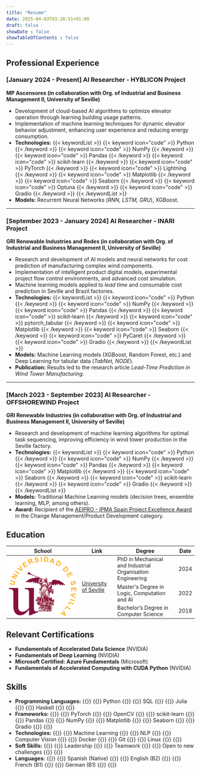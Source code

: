 ```yaml
---
title: "Resume"
date: 2025-04-03T03:28:51+01:00
draft: false
showDate : false
showTableOfContents : false
---
```


## Professional Experience


### <span class="year-range">[January 2024 - Present]</span> AI Researcher - HYBLICON Project
**MP Ascensores (in collaboration with Org. of Industrial and Business Management II, University of Seville)**

- Development of cloud-based AI algorithms to optimize elevator operation through learning building usage patterns.
- Implementation of machine learning techniques for dynamic elevator behavior adjustment, enhancing user experience and reducing energy consumption.
- **Technologies:**
  {{< keywordList >}}
    {{< keyword icon="code" >}} Python {{< /keyword >}}
    {{< keyword icon="code" >}} NumPy {{< /keyword >}}
    {{< keyword icon="code" >}} Pandas {{< /keyword >}}
    {{< keyword icon="code" >}} scikit-learn {{< /keyword >}}
    {{< keyword icon="code" >}} PyTorch {{< /keyword >}}
    {{< keyword icon="code" >}} Lightning {{< /keyword >}}
    {{< keyword icon="code" >}} Matplotlib {{< /keyword >}}
    {{< keyword icon="code" >}} Seaborn {{< /keyword >}}
    {{< keyword icon="code" >}} Optuna {{< /keyword >}}
    {{< keyword icon="code" >}} Gradio {{< /keyword >}}
  {{< /keywordList >}}
- **Models:** Recurrent Neural Networks (*RNN, LSTM, GRU*), XGBoost.


---

### <span class="year-range">[September 2023 - January 2024]</span> AI Researcher - INARI Project
**GRI Renewable Industries and Redes (in collaboration with Org. of Industrial and Business Management II, University of Seville)**

- Research and development of AI models and neural networks for cost prediction of manufacturing complex wind components.
- Implementation of intelligent product digital models, experimental project flow control environments, and advanced cost simulation.
- Machine learning models applied to *lead time* and consumable cost prediction in Seville and Brazil factories.
- **Technologies:**
  {{< keywordList >}}
    {{< keyword icon="code" >}} Python {{< /keyword >}}
    {{< keyword icon="code" >}} NumPy {{< /keyword >}}
    {{< keyword icon="code" >}} Pandas {{< /keyword >}}
    {{< keyword icon="code" >}} scikit-learn {{< /keyword >}}
    {{< keyword icon="code" >}} pytorch_tabular {{< /keyword >}}
    {{< keyword icon="code" >}} Matplotlib {{< /keyword >}}
    {{< keyword icon="code" >}} Seaborn {{< /keyword >}}
    {{< keyword icon="code" >}} PyCaret {{< /keyword >}}
    {{< keyword icon="code" >}} Gradio {{< /keyword >}}
  {{< /keywordList >}}
- **Models:** Machine Learning models (XGBoost, Random Forest, etc.) and Deep Learning for tabular data (*TabNet, NODE*).
- **Publication:** Results led to the research article *Lead-Time Prediction in Wind Tower Manufacturing*.

---

### <span class="year-range">[March 2023 - September 2023]</span> AI Researcher - OFFSHOREWIND Project
**GRI Renewable Industries (in collaboration with Org. of Industrial and Business Management II, University of Seville)**

- Research and development of machine learning algorithms for optimal task sequencing, improving efficiency in wind tower production in the Seville factory.
- **Technologies:**
  {{< keywordList >}}
    {{< keyword icon="code" >}} Python {{< /keyword >}}
    {{< keyword icon="code" >}} NumPy {{< /keyword >}}
    {{< keyword icon="code" >}} Pandas {{< /keyword >}}
    {{< keyword icon="code" >}} Matplotlib {{< /keyword >}}
    {{< keyword icon="code" >}} Seaborn {{< /keyword >}}
    {{< keyword icon="code" >}} scikit-learn {{< /keyword >}}
    {{< keyword icon="code" >}} Gradio {{< /keyword >}}
  {{< /keywordList >}}
- **Models:** Traditional Machine Learning models (decision trees, ensemble learning, MLP, among others).
- **Award:** Recipient of the [AEIPRO - IPMA Spain Project Excellence Award](https://www.aeipro.com/enoticias/158-proyectos-premiados/1472-offshorewind.html) in the Change Management/Product Development category.


<!-- 

{{<timeline>}}

<span class="year-range">[2004–2006]</span> 





{{<timelineItem icon="lucide/briefcase" header="Artificial Intelligence Researcher" badge="March 2023 - Present" subheader="Organization of Industrial and Business Management II, University of Seville">}}
Involved in applied research projects, integrating artificial intelligence solutions in industrial environments and developing technologies tailored to specific contexts Contributed to scientific dissemination through article publications and conference presentations on industrial AI applications
<br>

<h3>HYBLICON Project - In collaboration with MP Ascensores (January 2024 - Present)</h3>

<ul>
    <li>Development of cloud-based AI algorithms to optimize elevator operationthrough learning building usage patterns</li>
    <li>Implementation of machine learning techniques for dynamic elevator behavioadjustment, enhancing user experience and reducing energy consumption</li>
    <li><strong>Technologies:</strong> 
        {{<keywordList >}}
        {{<keyword icon="code" >}} Python {{</keyword >}}
        {{<keyword icon="code" >}} NumPy {{</keyword >}}
        {{<keyword icon="code" >}} Pandas {{</keyword >}}
        {{<keyword icon="code" >}} scikit-learn {{</keyword >}}
        {{<keyword icon="code" >}} PyTorch {{</keyword >}}
        {{<keyword icon="code" >}} Lightning {{</keyword >}}
        {{<keyword icon="code" >}} Matplotlib {{</keyword >}}
        {{<keyword icon="code" >}} Seaborn {{</keyword >}}
        {{<keyword icon="code" >}} Optuna {{</keyword >}}
        {{<keyword icon="code" >}} Gradio {{</keyword >}}
        {{</keywordList >}}
    </li>
    <li><strong>Models:</strong> Recurrent Neural Networks (<em>RNN, LSTM, GRU</em>) XGBoost</li>
</ul>

<h3>INARI Project</strong> - In collaboration with GRI Renewable Industries and Redes (September 2023 - January 2024)</h3>

<ul>
    <li>Research and development of AI models and neural networks for cost predictioof manufacturing complex wind components</li>
    <li>Implementation of intelligent product digital models, experimental projecflow control environments, and advanced cost simulation</li>
    <li>Machine learning models applied to <em>lead time</em> and consumable cosprediction in Seville and Brazil factories</li>
    <li><strong>Technologies:</strong> 
        {{<keywordList >}}
        {{<keyword icon="code" >}} Python {{</keyword >}}
        {{<keyword icon="code" >}} NumPy {{</keyword >}}
        {{<keyword icon="code" >}} Pandas {{</keyword >}}
        {{<keyword icon="code" >}} scikit-learn {{</keyword >}}
        {{<keyword icon="code" >}} pytorch_tabular {{</keyword >}}
        {{<keyword icon="code" >}} Matplotlib {{</keyword >}}
        {{<keyword icon="code" >}} Seaborn {{</keyword >}}
        {{<keyword icon="code" >}} PyCaret {{</keyword >}}
        {{<keyword icon="code" >}} Gradio {{</keyword >}}
        {{</keywordList >}}
    </li>
    <li><strong>Models:</strong> Machine Learning models (XGBoost, Random Forestetc) and Deep Learning for tabular data (<em>TabNet, NODE</em>)</li>
    <li><strong>Publication:</strong> Results led to the research articl<em>Lead-Time Prediction in Wind Tower Manufacturing</em></li>
</ul>

<h3>OFFSHOREWIND Project - In collaboration with GRI Renewable Industries (March - September 2023)</h3>

<ul>
    <li>Research and development of machine learning algorithms for optimal tassequencing, improving efficiency in wind tower production in the Seville factor</li>
    <li><strong>Technologies:</strong> 
        {{<keywordList >}}
        {{<keyword icon="code" >}} Python {{</keyword >}}
        {{<keyword icon="code" >}} NumPy {{</keyword >}}
        {{<keyword icon="code" >}} Pandas {{</keyword >}}
        {{<keyword icon="code" >}} Matplotlib {{</keyword >}}
        {{<keyword icon="code" >}} Seaborn {{</keyword >}}
        {{<keyword icon="code" >}} scikit-learn {{</keyword >}}
        {{<keyword icon="code" >}} Gradio {{</keyword >}}
        {{</keywordList >}}
    </li>
    <li><strong>Models:</strong> Traditional Machine Learning models (decision trees ensemble learning, MLP, among others)</li>
    <li><strong>Award:</strong> Recipient of the <a href="https://wwwaeiprocom/enoticias/158-proyectos-premiados/1472-offshorewindhtml">AEIPRO - IPMA Spain Project Excellence Award</a> in the Change Management/Product Development category</li>
</ul>



{{</timelineItem>}}

{{</timeline >}} -->

## Education

<table>
    <thead>
        <tr>
            <th>School</th>
            <th>Link</th>
            <th>Degree</th>
            <th>Date</th>
        </tr>
    </thead>
    <tbody>
        <tr>
            <td rowspan=4><img class="customEntitityLogo" src="us_logo.png"/></td>
            <td rowspan=4><a href="https://www.us.es/" target="_blank">University of Seville </a></td>
        </tr>
        <tr>
            <td>PhD in Mechanical and Industrial Organisation Engineering</td>
            <td>2024</td>
        </tr>
        <tr>
            <td>Master's Degree in Logic, Computation and AI</td>
            <td>2022</td>
        </tr>
        <tr>
            <td>Bachelor’s Degree in Computer Science</td>
            <td>2018</td>
        </tr>
    </tbody>
</table>



<!-- {{<timeline >}}
{{<timelineItem icon="lucide/graduation-cap" header="University of Seville" badge="2024 - present" subheader="PhD in Mechanical and Industrial Organisation Engineering">}}
{{</timelineItem >}}
{{<timelineItem icon="lucide/graduation-cap" header="University of Seville" badge="2022 - 2023" subheader="Master's Degree in Logic, Computation and AI">}}
{{</timelineItem >}}
{{<timelineItem icon="lucide/graduation-cap" header="University of Seville" badge="2018 - 2022" subheader="Bachelor’s Degree in Computer Science">}}

{{</timelineItem >}}
{{</timeline >}} -->

## Relevant Certifications

- **Fundamentals of Accelerated Data Science** (NVIDIA)
- **Fundamentals of Deep Learning** (NVIDIA)
- **Microsoft Certified: Azure Fundamentals** (Microsoft)
- **Fundamentals of Accelerated Computing with CUDA Python** (NVIDIA)


## Skills

<ul>
    <li><strong>Programming Languages:</strong>  
        {{<keywordList >}}
        {{<keyword icon="code" >}} Python {{</keyword >}}
        {{<keyword icon="code" >}} SQL {{</keyword >}}
        {{<keyword icon="code" >}} Julia {{</keyword >}}
        {{<keyword icon="code" >}} Haskell {{</keyword >}}
        {{</keywordList >}}
    </li>
    <li><strong>Frameworks:</strong>  
        {{<keywordList >}}
        {{<keyword icon="code" >}} PyTorch {{</keyword >}}
        {{<keyword icon="code" >}} OpenCV {{</keyword >}}
        {{<keyword icon="code" >}} scikit-learn {{</keyword >}}
        {{<keyword icon="code" >}} Pandas {{</keyword >}}
        {{<keyword icon="code" >}} NumPy {{</keyword >}}
        {{<keyword icon="code" >}} Matplotlib {{</keyword >}}
        {{<keyword icon="code" >}} Seaborn {{</keyword >}}
        {{<keyword icon="code" >}} Gradio {{</keyword >}}
        {{</keywordList >}}
    </li>
    <li><strong>Technologies:</strong>  
        {{<keywordList >}}
        {{<keyword icon="" >}} Machine Learning {{</keyword >}}
        {{<keyword icon="" >}} NLP {{</keyword >}}
        {{<keyword icon="" >}} Computer Vision {{</keyword >}}
        {{<keyword icon="" >}} Docker {{</keyword >}}
        {{<keyword icon="" >}} Git {{</keyword >}}
        {{<keyword icon="" >}} Linux {{</keyword >}}
        {{</keywordList >}}
    </li>
    <li><strong>Soft Skills:</strong>  
        {{<keywordList >}}
        {{<keyword icon="" >}} Leadership {{</keyword >}}
        {{<keyword icon="" >}} Teamwork {{</keyword >}}
        {{<keyword icon="" >}} Open to new challenges {{</keyword >}}
        {{</keywordList >}}
    </li>
    <li><strong>Languages:</strong>  
        {{<keywordList >}}
        {{<keyword icon="globe" >}} Spanish (Native) {{</keyword >}}
        {{<keyword icon="globe" >}} English (B2) {{</keyword >}}
        {{<keyword icon="globe" >}} French (B1) {{</keyword >}}
        {{<keyword icon="globe" >}} German (B1) {{</keyword >}}
        {{</keywordList >}}
    </li>
</ul>

